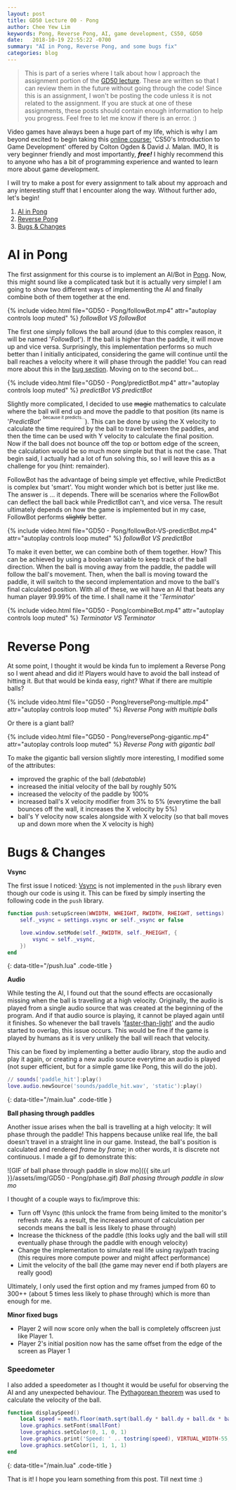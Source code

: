 ```yaml
---
layout: post
title: GD50 Lecture 00 - Pong
author: Chee Yew Lim
keywords: Pong, Reverse Pong, AI, game development, CS50, GD50 
date:   2018-10-19 22:55:22 -0700
summary: "AI in Pong, Reverse Pong, and some bugs fix"
categories: blog
---
```


> This is part of a series where I talk about how I approach the assignment portion of the [GD50 lecture][online-course]. These are written so that I can review them in the future without going through the code! Since this is an assignment, I won't be posting the code unless it is not related to the assignment. If you are stuck at one of these assignments, these posts should contain enough information to help you progress. Feel free to let me know if there is an error. :)

Video games have always been a huge part of my life, which is why I am beyond excited to begin taking this [online course:][online-course] 'CS50's Introduction to Game Development' offered by Colton Ogden & David J. Malan. IMO, It is very beginner friendly and most importantly, ***free!*** I highly recommend this to anyone who has a bit of programming experience and wanted to learn more about game development.

I will try to make a post for every assignment to talk about my approach and any interesting stuff that I encounter along the way. Without further ado, let's begin!

1. [AI in Pong](#ai-in-pong)
2. [Reverse Pong](#reverse-pong)
3. [Bugs & Changes](#bugs--changes)

# AI in Pong

The first assignment for this course is to implement an AI/Bot in [Pong][pong]. Now, this might sound like a complicated task but it is actually very simple! I am going to show two different ways of implementing the AI and finally combine both of them together at the end.  

{% include video.html file="GD50 - Pong/followBot.mp4" attr="autoplay controls loop muted" %}
*followBot VS followBot*  
  
The first one simply follows the ball around (due to this complex reason, it will be named '*FollowBot*'). If the ball is higher than the paddle, it will move up and vice versa. Surprisingly, this implementation performs so much better than I initially anticipated, considering the game will continue until the ball reaches a velocity where it will phase through the paddle! You can read more about this in the [bug section](#bugs--changes). Moving on to the second bot...

{% include video.html file="GD50 - Pong/predictBot.mp4" attr="autoplay controls loop muted" %}
*predictBot VS predictBot*

Slightly more complicated, I decided to use ~~magic~~ mathematics to calculate where the ball will end up and move the paddle to that position (its name is '*PredictBot*' <sup><sup>because it predicts...</sup></sup>). This can be done by using the X velocity to calculate the time required by the ball to travel between the paddles, and then the time can be used with Y velocity to calculate the final position. Now if the ball does not bounce off the top or bottom edge of the screen, the calculation would be so much more simple but that is not the case. That begin said, I actually had a lot of fun solving this, so I will leave this as a challenge for you (hint: remainder).

FollowBot has the advantage of being simple yet effective, while PredictBot is complex but 'smart'. You might wonder which bot is better just like me. The answer is ... it depends. There will be scenarios where the FollowBot can deflect the ball back while PredictBot can't, and vice versa. The result ultimately depends on how the game is implemented but in my case, FollowBot performs ~~slightly~~ better.

{% include video.html file="GD50 - Pong/followBot-VS-predictBot.mp4" attr="autoplay controls loop muted" %}
*followBot VS predictBot*

To make it even better, we can combine both of them together. How? This can be achieved by using a boolean variable to keep track of the ball direction. When the ball is moving away from the paddle, the paddle will follow the ball's movement. Then, when the ball is moving toward the paddle, it will switch to the second implementation and move to the ball's final calculated position. With all of these, we will have an AI that beats any human player 99.99% of the time. I shall name it the '*Terminator*'

{% include video.html file="GD50 - Pong/combineBot.mp4" attr="autoplay controls loop muted" %}
*Terminator VS Terminator*

# Reverse Pong

At some point, I thought it would be kinda fun to implement a Reverse Pong so I went ahead and did it! Players would have to avoid the ball instead of hitting it. But that would be kinda easy, right? What if there are multiple balls?

{% include video.html file="GD50 - Pong/reversePong-multiple.mp4" attr="autoplay controls loop muted" %}
*Reverse Pong with multiple balls*

Or there is a giant ball?

{% include video.html file="GD50 - Pong/reversePong-gigantic.mp4" attr="autoplay controls loop muted" %}
*Reverse Pong with gigantic ball*

To make the gigantic ball version slightly more interesting, I modified some of the attributes:

- improved the graphic of the ball (*debatable*)
- increased the initial velocity of the ball by roughly 50%
- increased the velocity of the paddle by 100%
- increased ball's X velocity modifier from 3% to 5% (everytime the ball  bounces off the wall, it increases the X velocity by 5%)  
- ball's Y velocity now scales alongside with X velocity (so that ball moves up and down more when the X velocity is high)

# Bugs & Changes

**Vsync**

The first issue I noticed: [Vsync][vsync] is not implemented in the `push` library even though our code is using it. This can be fixed by simply inserting the following code in the `push` library.

```lua
function push:setupScreen(WWIDTH, WHEIGHT, RWIDTH, RHEIGHT, settings)
    self._vsync = settings.vsync or self._vsync or false

    love.window.setMode(self._RWIDTH, self._RHEIGHT, {
        vsync = self._vsync,
    })
end
```
{: data-title="/push.lua" .code-title }

**Audio**

While testing the AI, I found out that the sound effects are occasionally missing when the ball is travelling at a high velocity. Originally, the audio is played from a single audio source that was created at the beginning of the program. And if that audio source is playing, it cannot be played again until it finishes. So whenever the ball travels '[faster-than-light][faster-than-light]' and the audio started to overlap, this issue occurs. This would be fine if the game is played by humans as it is very unlikely the ball will reach that velocity.
  
This can be fixed by implementing a better audio library, stop the audio and play it again, or creating a new audio source everytime an audio is played (not super efficient, but for a simple game like Pong, this will do the job).  

```lua
// sounds['paddle_hit']:play()
love.audio.newSource('sounds/paddle_hit.wav', 'static'):play()
```
{: data-title="/main.lua" .code-title }

**Ball phasing through paddles**  

Another issue arises when the ball is travelling at a high velocity: It will phase through the paddle! This happens because unlike real life, the ball doesn't travel in a straight line in our game. Instead, the ball's position is calculated and rendered *frame by frame*; in other words, it is discrete not continuous. I made a gif to demonstrate this:

![GIF of ball phase through paddle in slow mo]({{ site.url }}/assets/img/GD50 - Pong/phase.gif)
*Ball phasing through paddle in slow mo*

I thought of  a couple ways to fix/improve this:

- Turn off Vsync (this unlock the frame from being limited to the monitor's refresh rate. As a result, the increased amount of calculation per seconds means the ball is less likely to phase through)
- Increase the thickness of the paddle (this looks ugly and the ball will still eventually phase through the paddle with enough velocity)
- Change the implementation to simulate real life using ray/path tracing (this requires more compute power and might affect performance)
- Limit the velocity of the ball (the game may never end if both players are really good)

Ultimately, I only used the first option  and my frames jumped from 60 to 300++ (about 5 times less likely to phase through) which is more than enough for me.

**Minor fixed bugs**

- Player 2 will now score only when the ball is completely offscreen just like Player 1.
- Player 2's initial position now has the same offset from the edge of the screen as Player 1

### Speedometer

I also added a speedometer as I thought it would be useful for observing the AI and any unexpected behaviour. The [Pythagorean theorem][pythagorean-theorem] was used to calculate the velocity of the ball.

```lua
function displaySpeed()
    local speed = math.floor(math.sqrt(ball.dy * ball.dy + ball.dx * ball.dx))
    love.graphics.setFont(smallFont)
    love.graphics.setColor(0, 1, 0, 1)
    love.graphics.print('Speed: ' .. tostring(speed), VIRTUAL_WIDTH-55, 10)
    love.graphics.setColor(1, 1, 1, 1)
end
```
{: data-title="/main.lua" .code-title }

That is it! I hope you learn something from this post. Till next time :)

[online-course]: https://courses.edx.org/courses/course-v1:HarvardX+CS50G+Games/course/
[pong]: https://en.wikipedia.org/wiki/Pong
[vsync]: https://en.wikipedia.org/wiki/Analog_television#Vertical_synchronization
[pythagorean-theorem]: https://en.wikipedia.org/wiki/Pythagorean_theorem
[faster-than-light]: https://en.wikipedia.org/wiki/FTL:_Faster_Than_Light